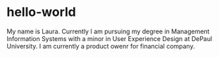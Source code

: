 # hello-world
My name is Laura. Currently I am pursuing my degree in Management Information Systems with a minor in User Experience Design at DePaul University. I am currently a product owenr for financial company. 
